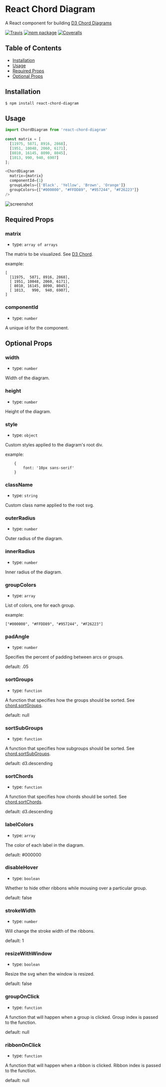 # React Chord Diagram

A React component for building [D3 Chord Diagrams](https://github.com/d3/d3-chord)

[![Travis][build-badge]][build]
[![npm package][npm-badge]][npm]
[![Coveralls][coveralls-badge]][coveralls]

## Table of Contents

* [Installation](#installation)
* [Usage](#usage)
* [Required Props](#required-props)
* [Optional Props](#optional-props)

## Installation

    $ npm install react-chord-diagram

## Usage

```js
import ChordDiagram from 'react-chord-diagram'
    
const matrix = [
  [11975, 5871, 8916, 2868],
  [1951, 10048, 2060, 6171],
  [8010, 16145, 8090, 8045],
  [1013, 990, 940, 6907]
]; 

<ChordDiagram
  matrix={matrix}
  componentId={1}
  groupLabels={['Black', 'Yellow', 'Brown', 'Orange']}
  groupColors={["#000000", "#FFDD89", "#957244", "#F26223"]}
/>
```
![screenshot](https://image.ibb.co/hH5Kpk/screenshot.png "Circos Table Viewer")

## Required Props

### matrix

- type: `array of arrays`

The matrix to be visualized. See [D3 Chord](https://github.com/d3/d3-chord#chord).

example:

    [
      [11975,  5871, 8916, 2868],
      [ 1951, 10048, 2060, 6171],
      [ 8010, 16145, 8090, 8045],
      [ 1013,   990,  940, 6907],
    ]
    
### componentId

- type: `number`

A unique id for the component.

## Optional Props

### width

- type: `number`

Width of the diagram.

### height 

- type: `number`

Height of the diagram.

### style

- type: `object`

Custom styles applied to the diagram's root div.

example: 

        {
            font: '10px sans-serif'
        }

### className

- type: `string`

Custom class name applied to the root svg.

### outerRadius

- type: `number`

Outer radius of the diagram.

### innerRadius

- type: `number`

Inner radius of the diagram.

### groupColors

- type: `array`

List of colors, one for each group.

example: 

    ["#000000", "#FFDD89", "#957244", "#F26223"]
    

### padAngle

- type: `number`

Specifies the percent of padding between arcs or groups.

default: .05

### sortGroups

- type: `function`

A function that specifies how the groups should be sorted. See [chord.sortGroups](https://github.com/d3/d3-chord#chord_sortGroups).

default: null

### sortSubGroups

- type: `function`

A function that specifies how subgroups should be sorted. See [chord.sortSubGroups](https://github.com/d3/d3-chord#chord_sortSubgroups).

default: d3.descending

### sortChords

- type: `function`

A function that specifies how chords should be sorted. See [chord.sortChords](https://github.com/d3/d3-chord#chord_sortChords).

default: d3.descending

### labelColors

- type: `array`

The color of each label in the diagram.

default: #000000

### disableHover

- type: `boolean`

Whether to hide other ribbons while mousing over a particular group.

default: false

### strokeWidth

- type: `number`

Will change the stroke width of the ribbons.

default: 1

### resizeWithWindow

- type: `boolean`

Resize the svg when the window is resized.

default: false

### groupOnClick

- type: `function`

A function that will happen when a group is clicked. Group index is passed to
the function.

default: null

### ribbonOnClick

- type: `function`

A function that will happen when a ribbon is clicked. Ribbon index is passed
to the function.

default: null

[build-badge]: https://img.shields.io/travis/user/repo/master.png?style=flat-square
[build]: https://travis-ci.org/user/repo

[npm-badge]: https://img.shields.io/npm/v/npm-package.png?style=flat-square
[npm]: https://www.npmjs.org/package/npm-package

[coveralls-badge]: https://img.shields.io/coveralls/user/repo/master.png?style=flat-square
[coveralls]: https://coveralls.io/github/user/repo
